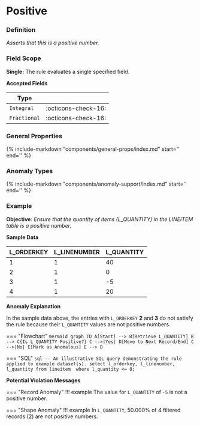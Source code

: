 # Positive

### Definition

*Asserts that this is a positive number.*

### Field Scope

**Single:** The rule evaluates a single specified field.

**Accepted Fields**

| Type        |                             |
|-------------|-----------------------------|
| `Integral`  | <div style="text-align:center">:octicons-check-16:</div>         |
| `Fractional`| <div style="text-align:center">:octicons-check-16:</div>         |

### General Properties

{%
    include-markdown "components/general-props/index.md"
    start='<!-- all-props--start -->'
    end='<!-- all-props--end -->'
%}

### Anomaly Types

{%
    include-markdown "components/anomaly-support/index.md"
    start='<!-- all-types--start -->'
    end='<!-- all-types--end -->'
%}

### Example

**Objective**: *Ensure that the quantity of items (L_QUANTITY) in the LINEITEM table is a positive number.*

**Sample Data**

| L_ORDERKEY | L_LINENUMBER | L_QUANTITY |
|------------|--------------|------------|
| 1          | 1            | 40         |
| 2          | 1            | <span class="text-negative">0</span>          |
| 3          | 1            | <span class="text-negative">-5</span>         |
| 4          | 1            | 20         |

**Anomaly Explanation**

In the sample data above, the entries with `L_ORDERKEY` **2** and **3** do not satisfy the rule because their `L_QUANTITY` values are not positive numbers.

=== "Flowchart"
    ```mermaid
    graph TD
    A[Start] --> B[Retrieve L_QUANTITY]
    B --> C{Is L_QUANTITY Positive?}
    C -->|Yes| D[Move to Next Record/End]
    C -->|No| E[Mark as Anomalous]
    E --> D
    ```

=== "SQL"
    ```sql
    -- An illustrative SQL query demonstrating the rule applied to example dataset(s).
    select
        l_orderkey,
        l_linenumber,
        l_quantity
    from lineitem 
    where
        l_quantity <= 0;
    ```

**Potential Violation Messages**

=== "Record Anomaly"
    !!! example
        The value for `L_QUANTITY` of `-5` is not a positive number.

=== "Shape Anomaly"
    !!! example
        In `L_QUANTITY`, 50.000% of 4 filtered records (2) are not positive numbers.
